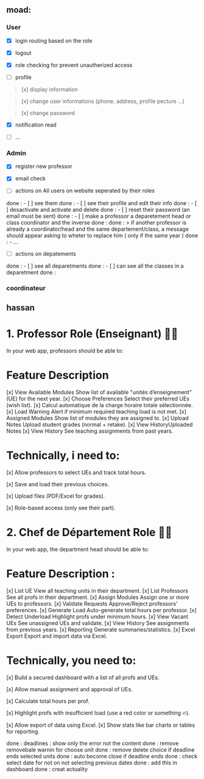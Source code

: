 
## moad:

### User
- [x] login routing based on  the role

- [x] logout  

- [x] role checking  for prevent unautherized access 

- [ ] profile 

> [x] display  information

> [x] change user informations (phone, address, profile pecture ...)

> [x] change  password 

- [x] notification read

- [ ] ...  

### Admin 
- [x] register  new professor 

- [x] email  check

- [ ] actions on All users on website seperated by their roles 

done : - [ ] see them 
done : - [ ] see their profile and edit their info
done : - [ ] desactivate and activate and delete 
done : - [ ] reset their password (an email must  be sent)
done : - [ ] make a professor a deparetement head or class coordinator  and the inverse 
done : done : > if another professor is already a coordinator/head and the same departement/class, a message should appear asking to wheter to replace him ( only if the same year )
done : - ... 

- [ ] actions on  depatements 

done : - [ ] see all  deparetments 
done : - [ ] can see all the classes in a deparetment 
done : 


### coordinateur



##  hassan


# 1. Professor Role (Enseignant) 👨‍🏫
In your web app, professors should be able to:

# Feature Description

[x]  View Available Modules	Show list of available "unités d’enseignement" (UE) for the next year.
[x] Choose Preferences	Select their preferred UEs (wish list).
[x] Calcul automatique de la charge horaire totale sélectionnée.
[x] Load Warning Alert if minimum required teaching load is not met.
[x] Assigned Modules Show list of modules they are assigned to.
[x] Upload Notes Upload student grades (normal + retake).
[x] View HistoryUploaded Notes
[x] View History	See teaching assignments from past years.

# Technically, i need to:

[x] Allow professors to select UEs and track total hours.

[x] Save and load their previous choices.

[x] Upload files (PDF/Excel for grades).

[x] Role-based access (only see their part).



# 2. Chef de Département Role 🧑‍💼
In your web app, the department head should be able to:


# Feature	Description : 
[x] List UE View all teaching units in their department.
[x] List Professors	See all profs in their department.
[x] Assign Modules	Assign one or more UEs to professors.
[x] Validate Requests	Approve/Reject professors’ preferences.
[x] Generate Load	Auto-generate total hours per professor.
[x] Detect Underload	Highlight profs under minimum hours.
[x] View Vacant UEs	See unassigned UEs and validate.
[x] View History	See assignments from previous years.
[x] Reporting	Generate summaries/statistics.
[x] Excel Export	Export and import data via Excel.

# Technically, you need to:

[x] Build a secured dashboard with a list of all profs and UEs.

[x] Allow manual assignment and approval of UEs.

[x] Calculate total hours per prof.

[x] Highlight profs with insufficient load (use a red color or something 🔥).

[x] Allow export of data using Excel.
[x] Show stats like bar charts or tables for reporting.

done : deadlines : show only the error not the content 
done : remove removebale warnin for choose unit 
done : remove delete choice if deadline ends selected units 
done : auto become close if deadline ends
done : check select date for not on not selecting previous dates
done : add this in dashboard
done : creat actuality



